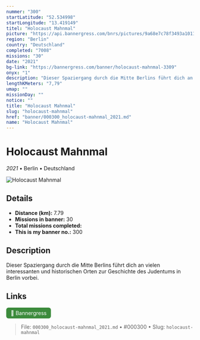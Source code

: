 ```yaml
---
nummer: "300"
startLatitude: "52.534998"
startLongitude: "13.419149"
titel: "Holocaust Mahnmal"
picture: "https://api.bannergress.com/bnrs/pictures/9a68e7c78f3493a1011adcd9ebaf2808"
region: "Berlin"
country: "Deutschland"
completed: "7008"
missions: "30"
date: "2021"
bg-link: "https://bannergress.com/banner/holocaust-mahnmal-3309"
onyx: "1"
description: "Dieser Spaziergang durch die Mitte Berlins führt dich an vielen interessanten und historischen Orten zur Geschichte des Judentums in Berlin vorbei."
lengthKMeters: "7,79"
umap: ""
missionDay: ""
notice: ""
title: "Holocaust Mahnmal"
slug: "holocaust-mahnmal"
href: "banner/000300_holocaust-mahnmal_2021.md"
name: "Holocaust Mahnmal"
---
```

# Holocaust Mahnmal

*2021* • Berlin • Deutschland

![Holocaust Mahnmal](https://api.bannergress.com/bnrs/pictures/9a68e7c78f3493a1011adcd9ebaf2808)



## Details
- **Distance (km):** 7.79
- **Missions in banner:** 30
- **Total missions completed:** 
- **This is my banner no.:** 300



## Description
Dieser Spaziergang durch die Mitte Berlins führt dich an vielen interessanten und historischen Orten zur Geschichte des Judentums in Berlin vorbei.



## Links
<a href="https://bannergress.com/banner/holocaust-mahnmal-3309" target="_blank" style="display:inline-block;margin-right:8px;padding:6px 12px;background:#3c8b3c;color:#fff;text-decoration:none;border-radius:6px;">🔗 Bannergress</a>



> File: `000300_holocaust-mahnmal_2021.md` • #000300 • Slug: `holocaust-mahnmal`
